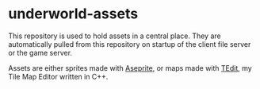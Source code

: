 # underworld-assets

This repository is used to hold assets in a central place. They are automatically pulled from this repository on startup of the client file server or the game server.

Assets are either sprites made with [Aseprite](https://www.aseprite.org/), or maps made with [TEdit](https://github.com/jprochazk/tedit), my Tile Map Editor written in C++.